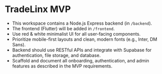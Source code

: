 <!-- Use this file to provide workspace-specific custom instructions to Copilot. For more details, visit https://code.visualstudio.com/docs/copilot/copilot-customization#_use-a-githubcopilotinstructionsmd-file -->

# TradeLinx MVP
- This workspace contains a Node.js Express backend (in `/backend`).
- The frontend (Flutter) will be added in `/frontend`.
- Use red & white minimalist UI for all user-facing components.
- Prioritize mobile-first layouts and clean, modern fonts (e.g., Inter, DM Sans).
- Backend should use RESTful APIs and integrate with Supabase for authentication, file storage, and database.
- Scaffold and document all onboarding, authentication, and admin features as described in the MVP requirements.
